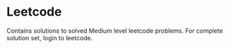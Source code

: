 # Leetcode
Contains solutions to solved Medium level leetcode problems.
For complete solution set, login to leetcode.
